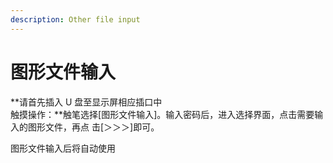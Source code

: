 ```yaml
---
description: Other file input
---
```


# 图形文件输入

**请首先插入 U 盘至显示屏相应插口中  
触摸操作：**触笔选择\[图形文件输入\]。输入密码后，进入选择界面，点击需要输入的图形文件，再点 击\[＞＞＞\]即可。

图形文件输入后将自动使用

